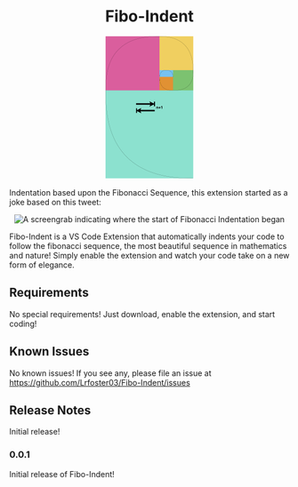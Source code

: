 <div align="center">
    <h1>Fibo-Indent</h1>
    <img src="images/image.png" alt="Fibo-indent" height="256">
</div>

Indentation based upon the Fibonacci Sequence, this extension started as a joke based on this tweet: 

<div align="center">
    <img src="https://github.com/user-attachments/assets/d8d86505-f2f0-426c-a91f-6d382874ebfb" height="1024" alt="A screengrab indicating where the start of Fibonacci Indentation began">
</div>

Fibo-Indent is a VS Code Extension that automatically indents your code to follow the fibonacci sequence, the most beautiful sequence in mathematics and nature! Simply enable the extension and watch your code take on a new form of elegance.

## Requirements

No special requirements! Just download, enable the extension, and start coding!

## Known Issues

No known issues! If you see any, please file an issue at https://github.com/Lrfoster03/Fibo-Indent/issues   

## Release Notes

Initial release!

### 0.0.1

Initial release of Fibo-Indent!
